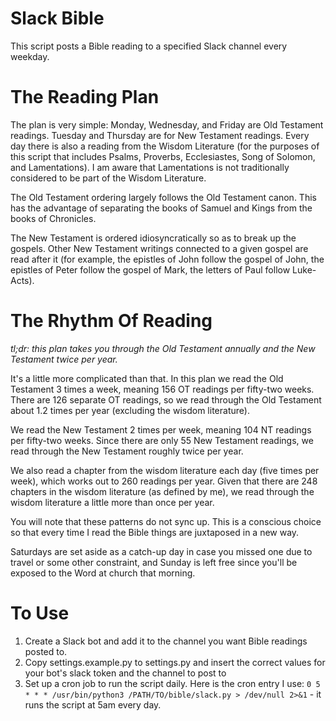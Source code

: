 # Slack Bible
This script posts a Bible reading to a specified Slack channel every weekday.

# The Reading Plan
The plan is very simple: Monday, Wednesday, and Friday are Old Testament readings. Tuesday and Thursday are for New Testament readings. Every day there is also a reading from the Wisdom Literature (for the purposes of this script that includes Psalms, Proverbs, Ecclesiastes, Song of Solomon, and Lamentations). I am aware that Lamentations is not traditionally considered to be part of the Wisdom Literature.

The Old Testament ordering largely follows the Old Testament canon. This has the advantage of separating the books of Samuel and Kings from the books of Chronicles.

The New Testament is ordered idiosyncratically so as to break up the gospels. Other New Testament writings connected to a given gospel are read after it (for example, the epistles of John follow the gospel of John, the epistles of Peter follow the gospel of Mark, the letters of Paul follow Luke-Acts).

# The Rhythm Of Reading
*tl;dr: this plan takes you through the Old Testament annually and the New Testament twice per year.*

It's a little more complicated than that. In this plan we read the Old Testament 3 times a week, meaning 156 OT readings per fifty-two weeks. There are 126 separate OT readings, so we read through the Old Testament about 1.2 times per year (excluding the wisdom literature).

We read the New Testament 2 times per week, meaning 104 NT readings per fifty-two weeks. Since there are only 55 New Testament readings, we read through the New Testament roughly twice per year. 

We also read a chapter from the wisdom literature each day (five times per week), which works out to 260 readings per year. Given that there are 248 chapters in the wisdom literature (as defined by me), we read through the wisdom literature a little more than once per year.

You will note that these patterns do not sync up. This is a conscious choice so that every time I read the Bible things are juxtaposed in a new way. 

Saturdays are set aside as a catch-up day in case you missed one due to travel or some other constraint, and Sunday is left free since you'll be exposed to the Word at church that morning.

# To Use
1) Create a Slack bot and add it to the channel you want Bible readings posted to. 
2) Copy settings.example.py to settings.py and insert the correct values for your bot's slack token and the channel to post to
3) Set up a cron job to run the script daily. Here is the cron entry I use: `0 5 * * * /usr/bin/python3 /PATH/TO/bible/slack.py > /dev/null 2>&1` - it runs the script at 5am every day.
